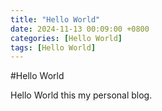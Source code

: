 ```yaml
---
title: "Hello World"
date: 2024-11-13 00:09:00 +0800
categories: [Hello World]
tags: [Hello World]
---
```


#Hello World

Hello World this my personal blog.
